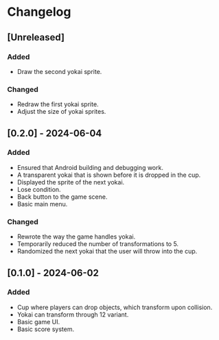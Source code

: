 # Changelog

## [Unreleased]

### Added

- Draw the second yokai sprite.

### Changed

- Redraw the first yokai sprite.
- Adjust the size of yokai sprites.

## [0.2.0] - 2024-06-04

### Added

- Ensured that Android building and debugging work.
- A transparent yokai that is shown before it is dropped in the cup.
- Displayed the sprite of the next yokai.
- Lose condition.
- Back button to the game scene.
- Basic main menu.

### Changed

- Rewrote the way the game handles yokai.
- Temporarily reduced the number of transformations to 5.
- Randomized the next yokai that the user will throw into the cup.

## [0.1.0] - 2024-06-02

### Added

- Cup where players can drop objects, which transform upon collision.
- Yokai can transform through 12 variant.
- Basic game UI.
- Basic score system.
